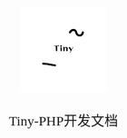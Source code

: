 <div align="center" style="height:180px">
    <img src="./logo.png">
</div>
<div align="center">
    <font align="center" face="Microsoft YaHei UI" size=5>Tiny-PHP开发文档</font>
</div>

